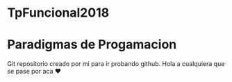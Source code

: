 # TpFuncional2018
# Paradigmas de Progamacion

Git repositorio creado por mi para ir probando github.
Hola a cualquiera que se pase por aca
♥
